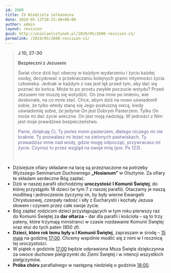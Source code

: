 ```yaml
---
id: 2609
title: IV Niedziela ielkanocna
date: 2019-05-12T20:33:48+00:00
author: admin
layout: revision
guid: http://anielaolsztynek.pl/2019/05/2608-revision-v1/
permalink: /2019/05/2608-revision-v1/
---
```

> **J 10, 27-30**
> 
> **Bezpieczni z Jezusem**
> 
> Świat chce dziś być obecny w każdym wydarzeniu i życiu każdej osoby, decydować o przekraczaniu kolejnych granic intymności życia człowieka. Jednak w każdym z nas jest lęk przed tym, aby dać się poznać do końca. Może to po prostu zwykłe poczucie wstydu? Przed Jezusem nie muszę się wstydzić. On zna mnie po imieniu, wie doskonale, na co mnie stać. Chce, abym dziś na nowo uświadomił sobie, że tylko wtedy stanę się Jego posłuszną owcą, kiedy uświadomię sobie, że jedynie On jest Dobrym Pasterzem. Tylko On może mi dać życie wieczne. On jest moją nadzieją. W jedności z Nim jest moje prawdziwe bezpieczeństwo.
> 
> <span style="color: #666699;">Panie, dziękuję</span> <span style="color: #666699;">Ci, Ty jesteś moim pasterzem, dlatego niczego mi nie braknie. Ty pozwalasz mi leżeć na zielonych pastwiskach, Ty prowadzisz mnie nad wody, gdzie mogę odpocząć, przywracasz mi życie. Czynisz to przez wzgląd na swoje imię (por. Ps 123).</span>
> 
> &nbsp;

  * Dzisiejsze ofiary składane na tacę są przeznaczone na potrzeby Wyższego Seminarium Duchownego **„Hosianum”** w Olsztynie. Za ofiary te składam serdeczne Bóg zapłać.
  * Dziś w naszej parafii obchodzimy **uroczystość I Komunii Świętej**, do której przystąpiło 18 dzieci (w tym 7 z naszej parafii). Otaczamy je naszą modlitwą i jednocześnie życzymy im, by były wierne Ewangelii Chrystusowej, czerpały radość i siły z Eucharystii i kochały Jezusa słowem i czynem przez całe swoje życie.
  * Bóg zapłać rodzicom dzieci przystępujących w tym roku pierwszy raz do Komunii Świętej za **dar ołtarza** – dar dla parafii i kościoła – są to trzy pateny, które trzymają ministranci w czasie rozdawanie Komunii Świętej oraz etui do tych paten (850 zł).
  * **Dzieci, które rok temu były u I Komunii Świętej**, zapraszam w środę – <span style="text-decoration: underline;">15 maja</span> na godzinę <span style="text-decoration: underline;">17:00</span>. Chcemy wspólnie modlić się z nimi w I rocznicę tej uroczystości.
  * W piątek o godzinie <span style="text-decoration: underline;">17:00</span> będzie odprawiona Msza Święta dziękczynna za owoce duchowe pielgrzymki do Ziemi Świętej i w intencji wszystkich pielgrzymów.
  * **Próba chóru** parafialnego w następną niedzielę o godzinie <span style="text-decoration: underline;">18:00</span>.